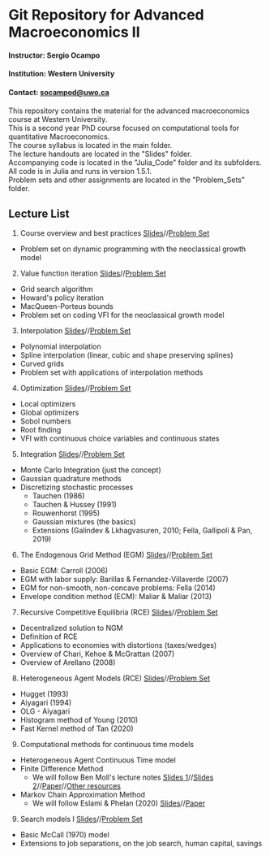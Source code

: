 # Git Repository for Advanced Macroeconomics II

#### **Instructor:** Sergio Ocampo

#### **Institution:** Western University

#### **Contact:** socampod@uwo.ca

This repository contains the material for the advanced macroeconomics course at Western University.<br/>
This is a second year PhD course focused on computational tools for quantitative Macroeconomics.<br/>
The course syllabus is located in the main folder.<br/>
The lecture handouts are located in the "Slides" folder.<br/>
Accompanying code is located in the "Julia_Code" folder and its subfolders. All code is in Julia and runs in version 1.5.1.<br/>
Problem sets and other assignments are located in the "Problem_Sets" folder.<br/>

## Lecture List

1. Course overview and best practices [Slides](https://github.com/ocamp020/PhD_Macro_Course_Western/blob/master/Slides/PhD_Macro_Comp_1_Handout.pdf)//[Problem Set](https://github.com/ocamp020/PhD_Macro_Course_Western/blob/master/Problem_Sets/Problem_Set_1.pdf)
  - Problem set on dynamic programming with the neoclassical growth model
2. Value function iteration [Slides](https://github.com/ocamp020/PhD_Macro_Course_Western/blob/master/Slides/PhD_Macro_Comp_2_Handout.pdf)//[Problem Set](https://github.com/ocamp020/PhD_Macro_Course_Western/blob/master/Problem_Sets/Problem_Set_2.pdf)
  - Grid search algorithm
  - Howard's policy iteration
  - MacQueen-Porteus bounds
  - Problem set on coding VFI for the neoclassical growth model
3. Interpolation [Slides](https://github.com/ocamp020/PhD_Macro_Course_Western/blob/master/Slides/PhD_Macro_Comp_3_Handout.pdf)//[Problem Set](https://github.com/ocamp020/PhD_Macro_Course_Western/blob/master/Problem_Sets/Problem_Set_3.pdf)
  - Polynomial interpolation
  - Spline interpolation (linear, cubic and shape preserving splines)
  - Curved grids
  - Problem set with applications of interpolation methods
4. Optimization [Slides](https://github.com/ocamp020/PhD_Macro_Course_Western/blob/master/Slides/PhD_Macro_Comp_4_Handout.pdf)//[Problem Set](https://github.com/ocamp020/PhD_Macro_Course_Western/blob/master/Problem_Sets/Problem_Set_4.pdf)
  - Local optimizers
  - Global optimizers
  - Sobol numbers
  - Root finding
  - VFI with continuous choice variables and continuous states
5. Integration [Slides](https://github.com/ocamp020/PhD_Macro_Course_Western/blob/master/Slides/PhD_Macro_Comp_5_Handout.pdf)//[Problem Set](https://github.com/ocamp020/PhD_Macro_Course_Western/blob/master/Problem_Sets/Problem_Set_5.pdf)
  - Monte Carlo Integration (just the concept)
  - Gaussian quadrature methods
  - Discretizing stochastic processes
    * Tauchen (1986)
    * Tauchen & Hussey (1991)
    * Rouwenhorst (1995)
    * Gaussian mixtures (the basics)
    * Extensions (Galindev & Lkhagvasuren, 2010; Fella, Gallipoli & Pan, 2019)
6. The Endogenous Grid Method (EGM) [Slides](https://github.com/ocamp020/PhD_Macro_Course_Western/blob/master/Slides/PhD_Macro_Comp_6_Handout.pdf)//[Problem Set](https://github.com/ocamp020/PhD_Macro_Course_Western/blob/master/Problem_Sets/Problem_Set_6.pdf)
  - Basic EGM: Carroll (2006)
  - EGM with labor supply: Barillas & Fernandez-Villaverde (2007)
  - EGM for non-smooth, non-concave problems: Fella (2014)
  - Envelope condition method (ECM): Maliar & Maliar (2013)
7. Recursive Competitive Equilibria (RCE) [Slides](https://github.com/ocamp020/PhD_Macro_Course_Western/blob/master/Slides/PhD_Macro_Comp_7_Handout.pdf)//[Problem Set](https://github.com/ocamp020/PhD_Macro_Course_Western/blob/master/Problem_Sets/Problem_Set_7.pdf)
  - Decentralized solution to NGM
  - Definition of RCE
  - Applications to economies with distortions (taxes/wedges)
  - Overview of Chari, Kehoe & McGrattan (2007)
  - Overview of Arellano (2008)
8. Heterogeneous Agent Models (RCE) [Slides](https://github.com/ocamp020/PhD_Macro_Course_Western/blob/master/Slides/PhD_Macro_Comp_8_Handout.pdf)//[Problem Set](https://github.com/ocamp020/PhD_Macro_Course_Western/blob/master/Problem_Sets/Problem_Set_8.pdf)
  - Hugget (1993)
  - Aiyagari (1994)
  - OLG - Aiyagari
  - Histogram method of Young (2010)
  - Fast Kernel method of Tan (2020)
9. Computational methods for continuous time models
  - Heterogeneous Agent Continuous Time model
  - Finite Difference Method
    - We will follow Ben Moll's lecture notes [Slides 1](https://benjaminmoll.com/wp-content/uploads/2019/07/Lecture1_Rochester.pdf)//[Slides 2](https://benjaminmoll.com/wp-content/uploads/2019/07/Lecture2_Rochester.pdf)//[Paper](https://benjaminmoll.com/wp-content/uploads/2019/07/HACT.pdf)//[Other resources](https://benjaminmoll.com/lectures/)
  - Markov Chain Approximation Method
    - We will follow Eslami & Phelan (2020) [Slides](https://github.com/ocamp020/PhD_Macro_Course_Western/blob/master/Slides/EslamiPhelan_Slides.pdf)//[Paper](https://github.com/ocamp020/PhD_Macro_Course_Western/blob/master/Slides/EslamiPhelan.pdf)
9. Search models I [Slides](https://github.com/ocamp020/PhD_Macro_Course_Western/blob/master/Slides/PhD_Macro_Comp_9_Handout.pdf)//[Problem Set](https://github.com/ocamp020/PhD_Macro_Course_Western/blob/master/Problem_Sets/Problem_Set_9.pdf)
  - Basic McCall (1970) model
  - Extensions to job separations, on the job search, human capital, savings
